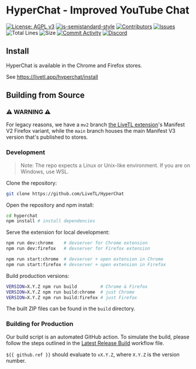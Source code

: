 # HyperChat - Improved YouTube Chat

[![License: AGPL v3](https://img.shields.io/badge/License-AGPL%20v3-blue.svg)](https://www.gnu.org/licenses/agpl-3.0)
[![js-semistandard-style](https://img.shields.io/badge/code%20style-semistandard-brightgreen.svg)](https://github.com/standard/semistandard)
[![Contributors](https://img.shields.io/github/contributors/LiveTL/HyperChat)](https://github.com/LiveTL/HyperChat/contributors)
[![Issues](https://img.shields.io/github/issues/LiveTL/HyperChat)](https://github.com/LiveTL/HyperChat/issues)
![Total Lines](https://img.shields.io/tokei/lines/github/LiveTL/HyperChat)
![Size](https://img.shields.io/github/repo-size/LiveTL/HyperChat)
[![Commit Activity](https://img.shields.io/github/commit-activity/w/LiveTL/HyperChat)](https://github.com/LiveTL/HyperChat/commits/)
[![Discord](https://img.shields.io/discord/780938154437640232.svg?label=&logo=discord&logoColor=ffffff&color=7389D8&labelColor=6A7EC2)](https://discord.gg/uJrV3tmthg)


## Install

HyperChat is available in the Chrome and Firefox stores.

See https://livetl.app/hyperchat/install


## Building from Source

### ⚠️ WARNING ⚠️

For legacy reasons, we have a `mv2` branch [the LiveTL extension](https://github.com/LiveTL/LiveTL)'s Manifest V2 Firefox variant, while the `main` branch houses the main Manifest V3 version that's published to stores.

### Development

> Note: The repo expects a Linux or Unix-like environment. If you are on Windows, use WSL.

Clone the repository:

```bash
git clone https://github.com/LiveTL/HyperChat
```

Open the repository and npm install:

```bash
cd hyperchat
npm install # install dependencies
```

Serve the extension for local development:

```bash
npm run dev:chrome    # devserver for Chrome extension
npm run dev:firefox   # devserver for Firefox extension

npm run start:chrome  # devserver + open extension in Chrome
npm run start:firefox # devserver + open extension in Firefox
```

Build production versions:

```bash
VERSION=X.Y.Z npm run build         # Chrome & Firefox
VERSION=X.Y.Z npm run build:chrome  # just Chrome
VERSION=X.Y.Z npm run build:firefox # just Firefox
```

The built ZIP files can be found in the `build` directory.

### Building for Production

Our build script is an automated GitHub action. To simulate the build, please follow the steps outlined in the [Latest Release Build](.github/workflows/release.yml) workflow file.

`${{ github.ref }}` should evaluate to `vX.Y.Z`, where `X.Y.Z` is the version number.
